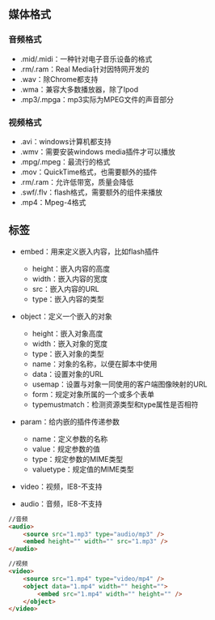 ## 媒体格式

### 音频格式

* .mid/.midi：一种针对电子音乐设备的格式
* .rm/.ram：Real Media针对因特网开发的
* .wav：除Chrome都支持
* .wma：兼容大多数播放器，除了Ipod
* .mp3/.mpga：mp3实际为MPEG文件的声音部分

### 视频格式

* .avi：windows计算机都支持
* .wmv：需要安装windows media插件才可以播放
* .mpg/.mpeg：最流行的格式
* .mov：QuickTime格式，也需要额外的插件
* .rm/.ram：允许低带宽，质量会降低
* .swf/.flv：flash格式，需要额外的组件来播放
* .mp4：Mpeg-4格式

## 标签

* embed：用来定义嵌入内容，比如flash插件

  * height：嵌入内容的高度
  * width：嵌入内容的宽度
  * src：嵌入内容的URL
  * type：嵌入内容的类型

* object：定义一个嵌入的对象

  * height：嵌入对象高度
  * width：嵌入对象的宽度
  * type：嵌入对象的类型
  * name：对象的名称，以便在脚本中使用
  * data：设置对象的URL
  * usemap：设置与对象一同使用的客户端图像映射的URL
  * form：规定对象所属的一个或多个表单
  * typemustmatch：检测资源类型和type属性是否相符

* param：给内嵌的插件传递参数

  * name：定义参数的名称
  * value：规定参数的值
  * type：规定参数的MIME类型
  * valuetype：规定值的MIME类型

* video：视频，IE8-不支持

* audio：音频，IE8-不支持

```markdown
//音频
<audio>
    <source src="1.mp3" type="audio/mp3" />
    <embed height="" width="" src="1.mp3" />
</audio>

//视频
<video>
    <source src="1.mp4" type="video/mp4" />
    <object data="1.mp4" width="" height="">
        <embed src="1.mp4" width="" height="" />
    </object>
</video>
```



